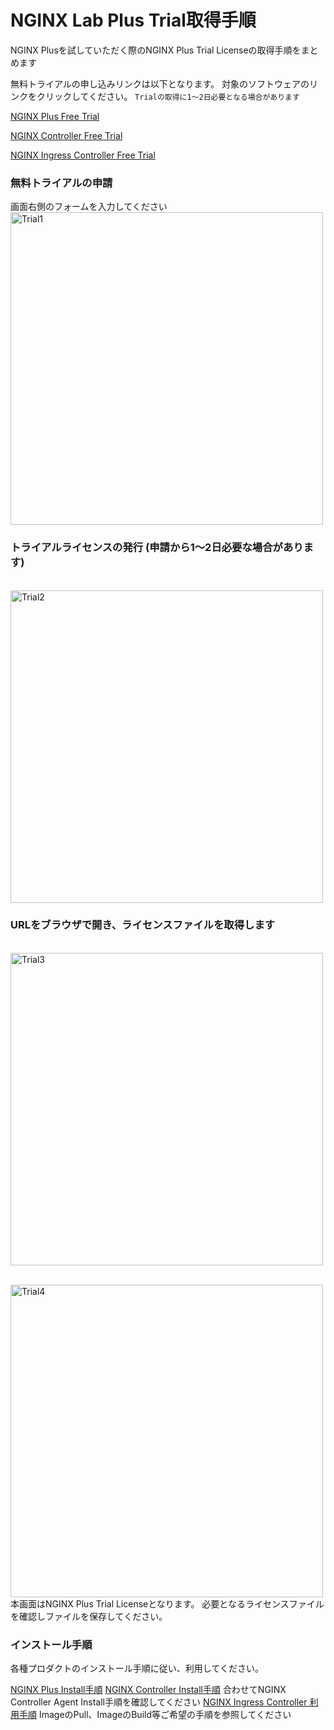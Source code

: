 # NGINX Lab Plus Trial取得手順

NGINX Plusを試していただく際のNGINX Plus Trial Licenseの取得手順をまとめます

無料トライアルの申し込みリンクは以下となります。
対象のソフトウェアのリンクをクリックしてください。
`Trialの取得に1～2日必要となる場合があります`

[NGINX Plus Free Trial](https://www.nginx.co.jp/free-trial-request/)

[NGINX Controller Free Trial](https://www.nginx.co.jp/free-trial-request-nginx-controller/)

[NGINX Ingress Controller Free Trial](https://www.nginx.co.jp/free-trial-request-nginx-ingress-controller/)



### 無料トライアルの申請
画面右側のフォームを入力してください
<br><img src="https://user-images.githubusercontent.com/43058573/147427108-675713d6-6ff6-4a49-bb80-1cd4d0a63c04.png" alt="Trial1" width="500"><br>

### トライアルライセンスの発行 (申請から1～2日必要な場合があります)
<br><img src="https://user-images.githubusercontent.com/43058573/147427109-c11eaff3-6519-46c2-8d83-5745dcbb2bb5.png" alt="Trial2" width="500"><br>

### URLをブラウザで開き、ライセンスファイルを取得します
<br><img src="https://user-images.githubusercontent.com/43058573/147427111-26690a6f-c15b-4907-950f-800bec334bf7.png" alt="Trial3" width="500"><br>

<br><img src="https://user-images.githubusercontent.com/43058573/147427114-f8329970-e30c-47b3-bc37-1befbfb98f48.png" alt="Trial4" width="500"><br>
本画面はNGINX Plus Trial Licenseとなります。
必要となるライセンスファイルを確認しファイルを保存してください。

### インストール手順
各種プロダクトのインストール手順に従い、利用してください。

[NGINX Plus Install手順](https://docs.nginx.com/nginx/admin-guide/installing-nginx/installing-nginx-plus/)
[NGINX Controller Install手順](https://docs.nginx.com/nginx-controller/admin-guides/install/install-nginx-controller/)
合わせてNGINX Controller Agent Install手順を確認してください
[NGINX Ingress Controller 利用手順](https://docs.nginx.com/nginx-ingress-controller/installation/using-the-jwt-token-docker-secret/)
ImageのPull、ImageのBuild等ご希望の手順を参照してください